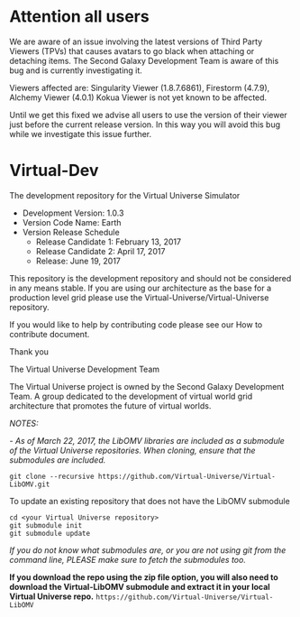 # Attention all users
We are aware of an issue involving the latest versions of Third Party Viewers (TPVs) that causes avatars to go black when attaching or detaching items. The Second Galaxy Development Team is aware of this bug and is currently investigating it.

Viewers affected are: Singularity Viewer (1.8.7.6861), Firestorm (4.7.9), Alchemy Viewer (4.0.1)  Kokua Viewer is not yet known to be affected.

Until we get this fixed we advise all users to use the version of their viewer just before the current release version.  In this way you will avoid this bug while we investigate this issue further.

# Virtual-Dev
The development repository for the Virtual Universe Simulator

- Development Version: 1.0.3
- Version Code Name: Earth
- Version Release Schedule
  - Release Candidate 1: February 13, 2017
  - Release Candidate 2: April 17, 2017
  - Release: June 19, 2017


This repository is the development repository and should not be considered in any means stable.  If you are using our architecture as the base for a production level grid please use the Virtual-Universe/Virtual-Universe repository.

If you would like to help by contributing code please see our How to contribute document.

Thank you

The Virtual Universe Development Team

The Virtual Universe project is owned by the Second Galaxy Development Team.  A group dedicated to the development of virtual world grid architecture that promotes the future of virtual worlds.


*NOTES:*

*- As of March 22, 2017, the LibOMV libraries are included as a submodule of the Virtual Universe repositories. When cloning, ensure that the submodules are included.*

`git clone --recursive https://github.com/Virtual-Universe/Virtual-LibOMV.git`

To update an existing repository that does not have the LibOMV submodule

	cd <your Virtual Universe repository>
	git submodule init
	git submodule update

*If you do not know what submodules are, or you are not using git from the command line, PLEASE make sure to fetch the submodules too.*

**If you download the repo using the zip file option, you will also need to download the Virtual-LibOMV submodule and extract it in your local Virtual Universe repo.**
`https://github.com/Virtual-Universe/Virtual-LibOMV`